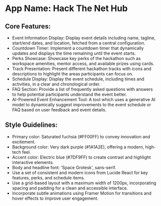 # **App Name**: Hack The Net Hub

## Core Features:

- Event Information Display: Display event details including name, tagline, start/end dates, and location, fetched from a central configuration.
- Countdown Timer: Implement a countdown timer that dynamically updates and displays the time remaining until the event starts.
- Perks Showcase: Showcase key perks of the hackathon such as workspace amenities, mentor access, and available prizes using cards.
- Track Presentation: Present different hackathon tracks with icons and descriptions to highlight the areas participants can focus on.
- Schedule Display: Display the event schedule, including times and activities, in a clear and chronological order.
- FAQ Section: Provide a list of frequently asked questions with answers to help potential participants understand the event better.
- AI-Powered Event Enhancement Tool: A tool which uses a generative AI model to dynamically suggest improvements to the event schedule or FAQ based on user feedback and event details.

## Style Guidelines:

- Primary color: Saturated fuchsia (#FF00FF) to convey innovation and excitement.
- Background color: Very dark purple (#1A1A2E), offering a modern, high-tech feel.
- Accent color: Electric blue (#7DF9FF) to create contrast and highlight interactive elements.
- Body and headline font: 'Space Grotesk', sans-serif.
- Use a set of consistent and modern icons from Lucide React for key features, perks, and schedule items.
- Use a grid-based layout with a maximum width of 1200px, incorporating spacing and padding for a clean and accessible interface.
- Incorporate subtle animations using Framer Motion for transitions and hover effects to improve user engagement.